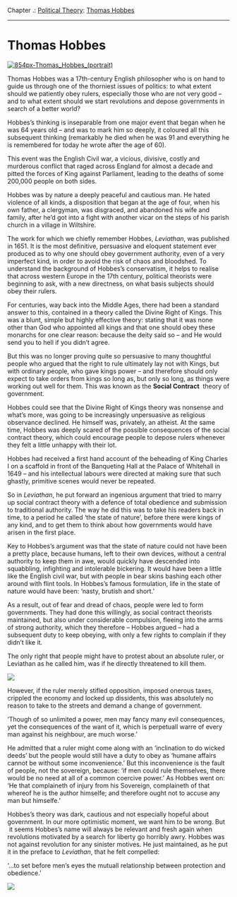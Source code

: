 Chapter .: [Political Theory](https://www.theschooloflife.com/thebookoflife/category/leisure/political-theory/): [Thomas Hobbes](https://www.theschooloflife.com/thebookoflife/thomas-hobbes/)

* * *

# Thomas Hobbes

[![854px-Thomas_Hobbes_(portrait)](https://www.theschooloflife.com/thebookoflife/wp-content/uploads/2015/08/854px-Thomas_Hobbes_portrait.jpg)](http://www.thebookoflife.org/wp-content/uploads/2015/08/854px-Thomas_Hobbes_portrait.jpg)

Thomas Hobbes was a 17th-century English philosopher who is on hand to guide us through one of the thorniest issues of politics: to what extent should we patiently obey rulers, especially those who are not very good – and to what extent should we start revolutions and depose governments in search of a better world?

Hobbes’s thinking is inseparable from one major event that began when he was 64 years old – and was to mark him so deeply, it coloured all this subsequent thinking (remarkably he died when he was 91 and everything he is remembered for today he wrote after the age of 60).

This event was the English Civil war, a vicious, divisive, costly and murderous conflict that raged across England for almost a decade and pitted the forces of King against Parliament, leading to the deaths of some 200,000 people on both sides.

Hobbes was by nature a deeply peaceful and cautious man. He hated violence of all kinds, a disposition that began at the age of four, when his own father, a clergyman, was disgraced, and abandoned his wife and family, after he’d got into a fight with another vicar on the steps of his parish church in a village in Wiltshire.

The work for which we chiefly remember Hobbes, _Leviathan_, was published in 1651. It is the most definitive, persuasive and eloquent statement ever produced as to why one should obey government authority, even of a very imperfect kind, in order to avoid the risk of chaos and bloodshed. To understand the background of Hobbes’s conservatism, it helps to realise that across western Europe in the 17th century, political theorists were beginning to ask, with a new directness, on what basis subjects should obey their rulers.

For centuries, way back into the Middle Ages, there had been a standard answer to this, contained in a theory called the Divine Right of Kings. This was a blunt, simple but highly effective theory: stating that it was none other than God who appointed all kings and that one should obey these monarchs for one clear reason: because the deity said so – and He would send you to hell if you didn’t agree.

But this was no longer proving quite so persuasive to many thoughtful people who argued that the right to rule ultimately lay not with Kings, but with ordinary people, who gave kings power – and therefore should only expect to take orders from kings so long as, but only so long, as things were working out well for them. This was known as the **Social Contract** &nbsp;theory of government.

Hobbes could see that the Divine Right of Kings theory was nonsense and what’s more, was going to be increasingly unpersuasive as religious observance declined. He himself was, privately, an atheist. At the same time, Hobbes was deeply scared of the possible consequences of the social contract theory, which could encourage people to depose rulers whenever they felt a little unhappy with their lot.

Hobbes had received a first hand account of the beheading&nbsp;of King Charles I on a scaffold in front of the Banqueting Hall at the Palace of Whitehall&nbsp;in 1649 – and his intellectual labours were directed at making sure that such ghastly, primitive scenes would never be repeated.

So in _Leviathan_, he put forward an ingenious argument that tried to marry up social contract theory with a defence of total obedience and submission to traditional authority. The way he did this was to take his readers back in time, to a period he called ‘the state of nature’, before there were kings of any kind, and to get them to think about how governments would have arisen in the first place.

Key to Hobbes’s argument was that the state of nature could not have been a pretty place, because humans, left to their own devices, without a central authority to keep them in awe, would quickly have descended into squabbling, infighting and intolerable bickering. It would have been a little like the English civil war, but with people in bear skins bashing each other around with flint tools. In Hobbes’s famous formulation, life in the state of nature would have been: ‘nasty, brutish and short.’

As a result, out of fear and dread of chaos, people were led to form governments. They had done this willingly, as social contract theorists maintained, but also under considerable compulsion, fleeing into the arms of strong authority, which they therefore – Hobbes argued – had a subsequent duty to keep obeying, with only a few rights to complain if they didn’t like it.

The only right that people might have to protest about an absolute ruler, or Leviathan as he called him, was if he directly threatened to kill them.

**![](http://i1.wp.com/thelibertarianliquidationist.com/wp-content/uploads/2014/05/Screen-Shot-2014-05-01-at-7.07.08-PM.png?fit=1024%2C1024)**

However, if the ruler merely stifled opposition, imposed onerous taxes, crippled the economy and locked up dissidents, this was absolutely no reason to take to the streets and demand a change of government.

‘Though of so unlimited a power, men may fancy many evil consequences, yet the consequences of the want of it, which is perpetuall warre of every man against his neighbour, are much worse.’

He admitted that a ruler might come along with an ‘inclination to do wicked deeds’ but the people would still have a duty to obey as ‘humane affairs cannot be without some inconvenience.’ But this inconvenience is the fault of people, not the sovereign, because: ‘if men could rule themselves, there would be no need at all of a common coercive power.’ As Hobbes went on: ‘He that complaineth of injury from his Sovereign, complaineth of that whereof he is the author himselfe; and therefore ought not to accuse any man but himselfe.’

Hobbes’s theory was dark, cautious and not especially hopeful about government. In our more optimistic moment, we want him to be wrong. But &nbsp;it seems Hobbes’s name will always be relevant and fresh again when revolutions motivated by a search for liberty go horribly awry. Hobbes was not against revolution for any sinister motives. He just maintained, as he put it in the preface to _Leviathan_, that he felt compelled:

‘…to set before men’s eyes the mutuall relationship between protection and obedience.’

[![](https://img.youtube.com/vi/9i4jb5XBX5s/0.jpg)](https://www.youtube.com/embed/9i4jb5XBX5s '')
